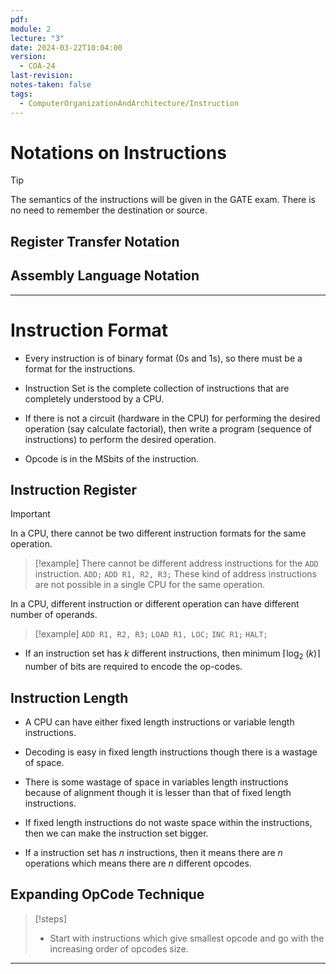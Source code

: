 ```yaml
---
pdf: 
module: 2
lecture: "3"
date: 2024-03-22T10:04:00
version:
  - COA-24
last-revision: 
notes-taken: false
tags:
  - ComputerOrganizationAndArchitecture/Instruction
---
```

# Notations on Instructions

> [!tip] 
> The semantics of the instructions will be given in the GATE exam. There is no need to remember the destination or source.

## Register Transfer Notation


## Assembly Language Notation



---
# Instruction Format

- Every instruction is of binary format (0s and 1s), so there must be a format for the instructions.
- Instruction Set is the complete collection of instructions that are completely understood by a CPU.
- If there is not a circuit (hardware in the CPU) for performing the desired operation (say calculate factorial), then write a program (sequence of instructions) to perform the desired operation.

- Opcode is in the MSbits of the instruction.

## Instruction Register



> [!important] 
> In a CPU, there cannot be two different instruction formats for the same operation.
>> [!example] 
>> There cannot be different address instructions for the `ADD` instruction.
>> `ADD;`
>> `ADD R1, R2, R3;`
>> These kind of address instructions are not possible in a single CPU for the same operation.
>
> In a CPU, different instruction or different operation can have different number of operands.
>> [!example] 
>> `ADD R1, R2, R3;`
>> `LOAD R1, LOC;`
>> `INC R1;`
>> `HALT;`

- If an instruction set has $k$ different instructions, then minimum $\lceil \log_2\;(k) \rceil$ number of bits are required to encode the op-codes.


## Instruction Length

- A CPU can have either fixed length instructions or variable length instructions.

- Decoding is easy in fixed length instructions though there is a wastage of space.
- There is some wastage of space in variables length instructions because of alignment though it is lesser than that of fixed length instructions.
- If fixed length instructions do not waste space within the instructions, then we can make the instruction set bigger.
- If a instruction set has $n$ instructions, then it means there are $n$ operations which means there are $n$ different opcodes.

## Expanding OpCode Technique

> [!steps] 
> - Start with instructions which give smallest opcode and go with the increasing order of opcodes size.



---